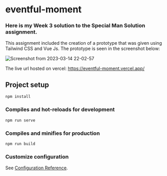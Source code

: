 # eventful-moment

### Here is my Week 3 solution to the Special Man Solution assignment.
This assignment included the creation of a prototype that was given using Tailwind CSS and Vue Js.
The prototype is seen in the screenshot below:

![Screenshot from 2023-03-14 22-02-57](https://user-images.githubusercontent.com/65573250/225135764-103cbe19-7071-4207-921b-0200f0bb4ec6.png)



The live url hosted on vercel: https://eventful-moment.vercel.app/

## Project setup
```
npm install
```

### Compiles and hot-reloads for development
```
npm run serve
```

### Compiles and minifies for production
```
npm run build
```

### Customize configuration
See [Configuration Reference](https://cli.vuejs.org/config/).
